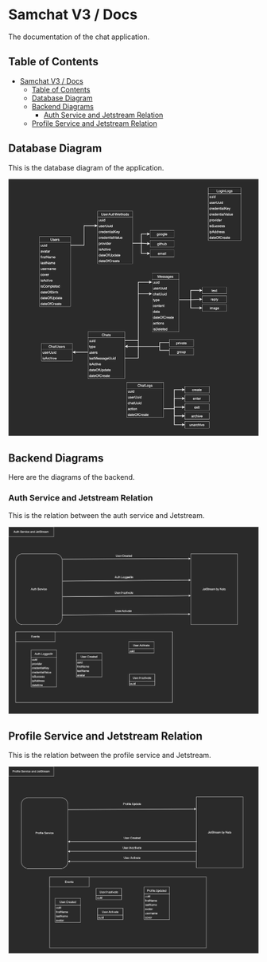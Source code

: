 # Samchat V3 / Docs

The documentation of the chat application.

## Table of Contents

- [Samchat V3 / Docs](#samchat-v3--docs)
  - [Table of Contents](#table-of-contents)
  - [Database Diagram](#database-diagram)
  - [Backend Diagrams](#backend-diagrams)
    - [Auth Service and Jetstream Relation](#auth-service-and-jetstream-relation)
  - [Profile Service and Jetstream Relation](#profile-service-and-jetstream-relation)

## Database Diagram

This is the database diagram of the application.

![](samchat-v3-Database.drawio.png)

## Backend Diagrams

Here are the diagrams of the backend.

### Auth Service and Jetstream Relation

This is the relation between the auth service and Jetstream.

![](samchat-v3-Backend_Communication.AuthServiceAndJetstream.drawio.png)

## Profile Service and Jetstream Relation

This is the relation between the profile service and Jetstream.

![](samchat-v3-Backend_Communication.ProfileAndJetStream.drawio.png)